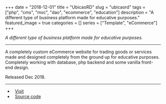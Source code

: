 +++ 
date = "2018-12-01"
title = "UbicaoRD"
slug = "ubicaord"
tags = ["php", "cms", "mvc", "dao", "ecommerce", "education"]
description = "A different type of business platform made for educative purposes."
featured_image = true
categories = []
series = ["Template", "eCommerce"]
+++

<p>
<em>A different type of business platform made for educative purposes.</em>
</p>
<hr>
<p>
    A completely custom eCommerce website for trading goods or services made and designed completely from the ground up for educative purposes. Completely working with database, php backend and some vanilla front-end design.
</p>
<p>Released Dec 2018.</p>
<hr>
<ul>
	<li><i class="fa fa-terminal"></i>&nbsp; <a href="http://ubicao.tk">Visit</a></li>
	<li><i class="fa fa-download"></i>&nbsp; <a href="#" class="disabled-link">Source code</a></li>
</ul>